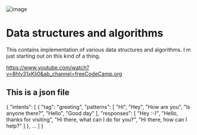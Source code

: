 
![image](https://github.com/chinmay-routray-github/First-repository/assets/84587881/f5d583be-b94e-4aed-90c1-5cb195ed64aa)


# Data structures and algorithms
This contains implementation of various data structures and algorithms.
I m just starting out on this kind of a thing.

https://www.youtube.com/watch?v=8hly31xKli0&ab_channel=freeCodeCamp.org

## This is a json file
{
  "intents": [
    {
      "tag": "greeting",
      "patterns": [
        "Hi",
        "Hey",
        "How are you",
        "Is anyone there?",
        "Hello",
        "Good day"
      ],
      "responses": [
        "Hey :-)",
        "Hello, thanks for visiting",
        "Hi there, what can I do for you?",
        "Hi there, how can I help?"
      ]
    },
    ...
  ]
}
